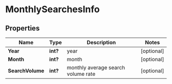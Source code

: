 # MonthlySearchesInfo


## Properties

| Name | Type | Description | Notes |
|------------ | ------------- | ------------- | -------------|
**Year** | **int?** | year |[optional]|
**Month** | **int?** | month |[optional]|
**SearchVolume** | **int?** | monthly average search volume rate |[optional]|